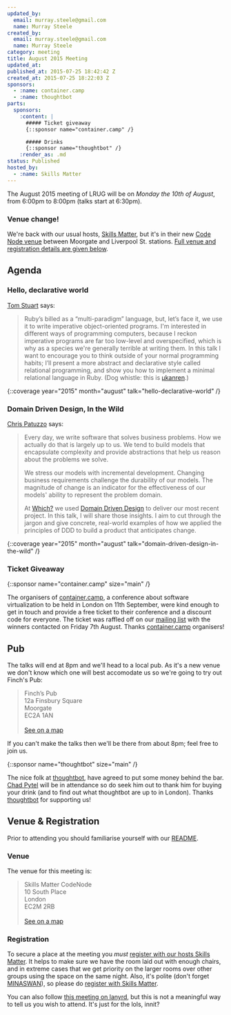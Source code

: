 ```yaml
---
updated_by:
  email: murray.steele@gmail.com
  name: Murray Steele
created_by:
  email: murray.steele@gmail.com
  name: Murray Steele
category: meeting
title: August 2015 Meeting
updated_at:
published_at: 2015-07-25 18:42:42 Z
created_at: 2015-07-25 18:22:03 Z
sponsors:
  - :name: container.camp
  - :name: thoughtbot
parts:
  sponsors:
    :content: |
      ##### Ticket giveaway
      {::sponsor name="container.camp" /}

      ##### Drinks
      {::sponsor name="thoughtbot" /}
    :render_as: .md
status: Published
hosted_by:
  - :name: Skills Matter
---
```


The August 2015 meeting of LRUG will be on *Monday the 10th of August*, from 6:00pm to 8:00pm (talks start at 6:30pm).

### Venue change!

We're back with our usual hosts, [Skills Matter](http://www.skillsmatter.com), but it's in their new [Code Node venue](https://skillsmatter.com/locations/264-skills-matter-codenode) between Moorgate and Liverpool St. stations.  [Full venue and registration details are given below](#aug15registration).

Agenda
------

### Hello, declarative world

[Tom Stuart](http://codon.com) says:

> Ruby’s billed as a “multi-paradigm” language, but, let’s face it, we
> use it to write imperative object-oriented programs. I'm interested in
> different ways of programming computers, because I reckon imperative
> programs are far too low-level and overspecified, which is why as a
> species we're generally terrible at writing them. In this talk I want
> to encourage you to think outside of your normal programming habits;
> I’ll present a more abstract and declarative style called relational
> programming, and show you how to implement a minimal relational
> language in Ruby. (Dog whistle: this is [μkanren](http://webyrd.net/scheme-2013/papers/HemannMuKanren2013.pdf).)

{::coverage year="2015" month="august" talk="hello-declarative-world" /}

### Domain Driven Design, In the Wild

[Chris Patuzzo](https://github.com/tuzz) says:

> Every day, we write software that solves business problems. How we
> actually do that is largely up to us. We tend to build models that
> encapsulate complexity and provide abstractions that help us reason
> about the problems we solve.
>
> We stress our models with incremental development. Changing business
> requirements challenge the durability of our models. The magnitude of
> change is an indicator for the effectiveness of our models' ability to
> represent the problem domain.
>
> At [Which?](https://github.com/whichdigital) we used [Domain Driven
> Design](https://en.wikipedia.org/wiki/Domain-driven_design) to deliver
> our most recent project. In this talk, I will share those insights. I
> aim to cut through the jargon and give concrete, real-world examples of
> how we applied the principles of DDD to build a product that
> anticipates change.

{::coverage year="2015" month="august" talk="domain-driven-design-in-the-wild" /}

### Ticket Giveaway

{::sponsor name="container.camp" size="main" /}

The organisers of [container.camp](http://container.camp), a conference about software virtualization to be held in London on 11th September, were kind enough to get in touch and provide a free ticket to their conference and a discount code for everyone.  The ticket was raffled off on our [mailing list](/mailing-list) with the winners contacted on Friday 7th August.  Thanks [container.camp](http://container.camp) organisers!

Pub
---

The talks will end at 8pm and we'll head to a local pub.  As it's a new venue we don't know which one will best accomodate us so we're going to try out Finch's Pub:

> Finch’s Pub<br/>12a Finsbury Square<br/>Moorgate<br/>EC2A 1AN<br/><br/>[See on a map](https://goo.gl/maps/sYaVu)

If you can't make the talks then we'll be there from about 8pm; feel free to join us.

{::sponsor name="thoughtbot" size="main" /}

The nice folk at [thoughtbot](http://thoughtbot.com), have agreed to put some money behind the bar.  [Chad Pytel](https://twitter.com/cpytel) will be in attendance so do seek him out to thank him for buying your drink (and to find out what thoughtbot are up to in London).  Thanks [thoughtbot](http://thoughtbot.com) for supporting us!

Venue & Registration <a name="aug15registration">&nbsp;</a>
----------------------------------------------------------

Prior to attending you should familiarise yourself with our [README](http://readme.lrug.org/).

### Venue

The venue for this meeting is:

> Skills Matter CodeNode<br/>10 South Place<br/>London<br/>EC2M 2RB<br/><br/>[See on a map](https://goo.gl/maps/ONJT4)

### Registration

To secure a place at the meeting you *must* [register with our hosts Skills Matter](https://skillsmatter.com/meetups/7254-lrug-august-2015-meeting).  It helps to make sure we have the room laid out with enough chairs, and in extreme cases that we get priority on the larger rooms over other groups using the space on the same night.  Also, it's polite (don't forget [MINASWAN](https://en.wikipedia.org/wiki/MINASWAN)), so please do [register with Skills Matter](https://skillsmatter.com/meetups/7254-lrug-august-2015-meeting).

You can also follow [this meeting on lanyrd](http://lanyrd.com/2015/lrug-august/), but this is not a meaningful way to tell us you wish to attend.  It's just for the lols, innit?
